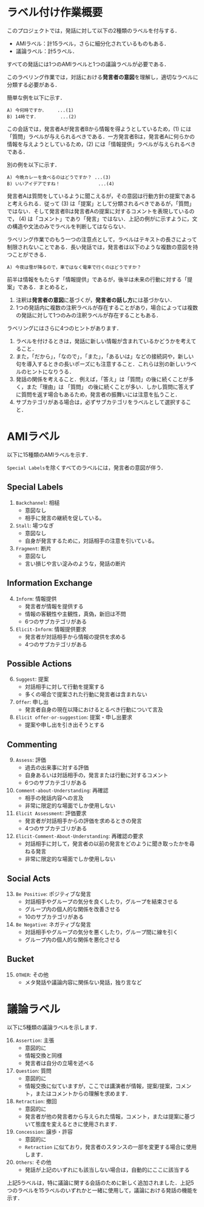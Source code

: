 
# ラベル付け作業概要
このプロジェクトでは，発話に対して以下の2種類のラベルを付与する．

- AMIラベル：計15ラベル，さらに細分化されているものもある．
- 議論ラベル：計5ラベル．

すべての発話には1つのAMIラベルと1つの議論ラベルが必要である． 

このラベリング作業では，対話における**発言者の意図**を理解し，適切なラベルに分類する必要がある．

簡単な例を以下に示す．
```
A) 今何時ですか．    ...(1)
B) 14時です．        ...(2)
```
この会話では，発言者Aが発言者Bから情報を得ようとしているため，(1) には「質問」ラベルが与えられるべきである．一方発言者Bは，発言者Aに何らかの情報を与えようとしているため，(2) には「情報提供」ラベルが与えられるべきである．

別の例を以下に示す．
```
A) 今晩カレーを食べるのはどうですか？ ...(3)
B) いいアイデアですね！              ...(4)
```

発言者Aは質問をしているように聞こえるが，その意図は行動方針の提案であると考えられる．従って (3) は「提案」として分類されるべきであるが，「質問」ではない．そして発言者Bは発言者Aの提案に対するコメントを表現しているので， (4) は「コメント」であり「発言」ではない．上記の例がに示すように，文の構造や文法のみでラベルを判断してはならない．

ラベリング作業でのもう一つの注意点として，ラベルはテキストの長さによって制限されないことである．長い発話では，発言者は以下のような複数の意図を持つことができる．

```
A) 今夜は雪が降るので，車ではなく電車で行くのはどうですか？
```

前半は情報をもたらす「情報提供」であるが，後半は未来の行動に対する「提案」である．まとめると，
1. 注釈は**発言者の意図**に基づくが，**発言者の話し方**には基づかない．
1. 1つの発話内に複数の注釈ラベルが存在することがあり，場合によっては複数の発話に対して1つのみの注釈ラベルが存在することもある．

ラベリングにはさらに4つのヒントがあります．
1. ラベルを付けるときは，発話に新しい情報が含まれているかどうかを考えてること．
1. また，「だから」，「なので」，「また」，「あるいは」などの接続詞や，新しい句を導入するときの長いポーズにも注意すること．これらは別の新しいラベルのヒントになりうる．
1. 発話の関係を考えること．例えば，「答え」は「質問」の後に続くことが多く，また「理由」は 「質問」 の後に続くことが多い．しかし質問に答えずに質問を返す場合もあるため，発言者の振舞いには注意を払うこと．
1. サブカテゴリがある場合は，必ずサブカテゴリをラベルとして選択すること．


# AMIラベル
以下に15種類のAMIラベルを示す．

`Special Labels`を除くすべてのラベルには，発言者の意図が伴う．

## Special Labels
1. `Backchannel`: 相槌
    - 意図なし
    - 相手に発言の継続を促している。
1. `Stall`: 場つなぎ
    - 意図なし
    - 自身が発言するために，対話相手の注意を引いている。
1. `Fragment`: 断片
    - 意図なし
    - 言い損じや言い淀みのような，発話の断片

## Information Exchange
4. `Inform`: 情報提供
    - 発言者が情報を提供する
    - 情報の客観性や主観性，真偽，新旧は不問
    - 6つのサブカテゴリがある
1. `Elicit-Inform`: 情報提供要求
    - 発言者が対話相手から情報の提供を求める
    - 4つのサブカテゴリがある

## Possible Actions
6. `Suggest`: 提案
    - 対話相手に対して行動を提案する
    - 多くの場合で提案された行動に発言者は含まれない
1. `Offer`: 申し出
    - 発言者自身の現在以降におけるとるべき行動について言及
1. `Elicit offer-or-suggestion`: 提案・申し出要求
    - 提案や申し出を引き出そうとする

## Commenting
9. `Assess`: 評価
    - 過去の出来事に対する評価
    - 自身あるいは対話相手の，発言または行動に対するコメント
    - 6つのサブカテゴリがある
1. `Comment-about-Understanding`: 再確認
    - 相手の発話内容への言及
    - 非常に限定的な場面でしか使用しない
1. `Elicit Assessment`: 評価要求
    - 発言者が対話相手からの評価を求めるときの発言
    - 4つのサブカテゴリがある
1. `Elicit-Comment-About-Understanding`: 再確認の要求
    - 対話相手に対して，発言者の以前の発言をどのように聞き取ったかを尋ねる発言
    - 非常に限定的な場面でしか使用しない

## Social Acts
13. `Be Positive`: ポジティブな発言
    - 対話相手やグループの気分を良くしたり，グループを結束させる
    - グループ内の個人的な関係を改善させる
    - 10のサブカテゴリがある
1. `Be Negative`: ネガティブな発言
    - 対話相手やグループの気分を悪くしたり，グループ間に線を引く
    - グループ内の個人的な関係を悪化させる

## Bucket
15. `OTHER`: その他
    - メタ発話や議論内容に関係ない発話，独り言など


# 議論ラベル
以下に5種類の議論ラベルを示します．

16. `Assertion`: 主張
    - 意図的に
    - 情報交換と同様
    - 発言者は自分の立場を述べる
1. `Question`: 質問
    - 意図的に
    - 情報交換に似ていますが，ここでは講演者が情報，提案/提案，コメント，またはコメントからの理解を求めます．
1. `Retraction`: 撤回
    - 意図的に
    - 発言者が他の発言者から与えられた情報，コメント，または提案に基づいて態度を変えるときに使用されます．
1. `Concession`: 譲歩・許容
    - 意図的に
    - `Retraction` に似ており，発言者のスタンスの一部を変更する場合に使用します．
1. `Others`: その他
    - 発話が上記のいずれにも該当しない場合は，自動的にここに該当する

上記5ラベルは，特に議論に関する会話のために新しく追加されました．上記5つのラベルを15ラベルのいずれかと一緒に使用して，議論における発話の機能を示す．